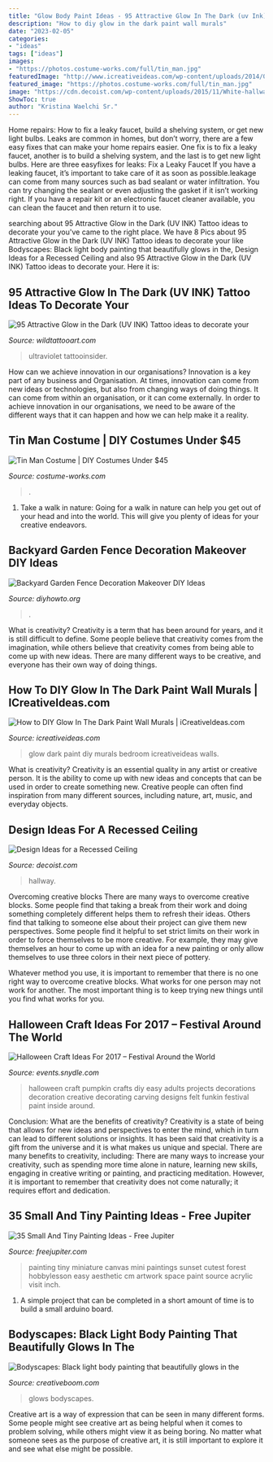 ```yaml
---
title: "Glow Body Paint Ideas - 95 Attractive Glow In The Dark (uv Ink) Tattoo Ideas To Decorate Your"
description: "How to diy glow in the dark paint wall murals"
date: "2023-02-05"
categories:
- "ideas"
tags: ["ideas"]
images:
- "https://photos.costume-works.com/full/tin_man.jpg"
featuredImage: "http://www.icreativeideas.com/wp-content/uploads/2014/08/How-to-DIY-Glow-In-The-Dark-Paint-Wall-Murals-1.jpg?ed7071"
featured_image: "https://photos.costume-works.com/full/tin_man.jpg"
image: "https://cdn.decoist.com/wp-content/uploads/2015/11/White-hallway-with-a-recessed-ceiling.jpg"
ShowToc: true
author: "Kristina Waelchi Sr."
---
```



Home repairs: How to fix a leaky faucet, build a shelving system, or get new light bulbs.
Leaks are common in homes, but don’t worry, there are a few easy fixes that can make your home repairs easier. One fix is to fix a leaky faucet, another is to build a shelving system, and the last is to get new light bulbs. Here are three easyfixes for leaks: 
Fix a Leaky Faucet
If you have a leaking faucet, it’s important to take care of it as soon as possible.leakage can come from many sources such as bad sealant or water infiltration. You can try changing the sealant or even adjusting the gasket if it isn’t working right. If you have a repair kit or an electronic faucet cleaner available, you can clean the faucet and then return it to use.

	

		
searching about 95 Attractive Glow in the Dark (UV INK) Tattoo ideas to decorate your you've came to the right place. We have 8 Pics about 95 Attractive Glow in the Dark (UV INK) Tattoo ideas to decorate your like Bodyscapes: Black light body painting that beautifully glows in the, Design Ideas for a Recessed Ceiling and also 95 Attractive Glow in the Dark (UV INK) Tattoo ideas to decorate your. Here it is:
		
    
## 95 Attractive Glow In The Dark (UV INK) Tattoo Ideas To Decorate Your

<img loading=lazy src="https://www.wildtattooart.com/wp-content/uploads/2021/07/Dark_Tattoos_08072173.jpg" onerror="this.onerror=null;this.src='https://tse1.mm.bing.net/th?id=OIP.L6iybhu5M6K3nj9QOwcllgHaJe&amp;pid=15.1';" alt="95 Attractive Glow in the Dark (UV INK) Tattoo ideas to decorate your">

_Source: wildtattooart.com_

>ultraviolet tattooinsider. 

	

How can we achieve innovation in our organisations?
Innovation is a key part of any business and Organisation. At times, innovation can come from new ideas or technologies, but also from changing ways of doing things. It can come from within an organisation, or it can come externally. In order to achieve innovation in our organisations, we need to be aware of the different ways that it can happen and how we can help make it a reality.

    
## Tin Man Costume | DIY Costumes Under $45

<img loading=lazy src="https://photos.costume-works.com/full/tin_man.jpg" onerror="this.onerror=null;this.src='https://tse2.mm.bing.net/th?id=OIP.XKE53M5Cc91SZDwRYqnynwHaNK&amp;pid=15.1';" alt="Tin Man Costume | DIY Costumes Under $45">

_Source: costume-works.com_

>. 

	

1) Take a walk in nature: Going for a walk in nature can help you get out of your head and into the world. This will give you plenty of ideas for your creative endeavors.

    
## Backyard Garden Fence Decoration Makeover DIY Ideas

<img loading=lazy src="https://www.diyhowto.org/wp-content/uploads/DIY-Metal-Flower-Garden-Fence-Decor-20-Fence-Decoration-Makeover-DIY-Ideas-DIYHowto.jpg" onerror="this.onerror=null;this.src='https://tse3.mm.bing.net/th?id=OIP.CfBWLJtQSjk-m2t2pbmnbwHaLH&amp;pid=15.1';" alt="Backyard Garden Fence Decoration Makeover DIY Ideas">

_Source: diyhowto.org_

>. 

	

What is creativity?
Creativity is a term that has been around for years, and it is still difficult to define. Some people believe that creativity comes from the imagination, while others believe that creativity comes from being able to come up with new ideas. There are many different ways to be creative, and everyone has their own way of doing things.

    
## How To DIY Glow In The Dark Paint Wall Murals | ICreativeIdeas.com

<img loading=lazy src="http://www.icreativeideas.com/wp-content/uploads/2014/08/How-to-DIY-Glow-In-The-Dark-Paint-Wall-Murals-1.jpg?ed7071" onerror="this.onerror=null;this.src='https://tse1.mm.bing.net/th?id=OIP.m8ZFMQ3FH6ZziMC_CS35twHaK0&amp;pid=15.1';" alt="How to DIY Glow In The Dark Paint Wall Murals | iCreativeIdeas.com">

_Source: icreativeideas.com_

>glow dark paint diy murals bedroom icreativeideas walls. 

	

What is creativity?
Creativity is an essential quality in any artist or creative person. It is the ability to come up with new ideas and concepts that can be used in order to create something new. Creative people can often find inspiration from many different sources, including nature, art, music, and everyday objects.

    
## Design Ideas For A Recessed Ceiling

<img loading=lazy src="https://cdn.decoist.com/wp-content/uploads/2015/11/White-hallway-with-a-recessed-ceiling.jpg" onerror="this.onerror=null;this.src='https://tse1.mm.bing.net/th?id=OIP._GzxJBKnWR7762wvgVoZqwHaLI&amp;pid=15.1';" alt="Design Ideas for a Recessed Ceiling">

_Source: decoist.com_

>hallway. 

	

Overcoming creative blocks
There are many ways to overcome creative blocks. Some people find that taking a break from their work and doing something completely different helps them to refresh their ideas. Others find that talking to someone else about their project can give them new perspectives.
Some people find it helpful to set strict limits on their work in order to force themselves to be more creative. For example, they may give themselves an hour to come up with an idea for a new painting or only allow themselves to use three colors in their next piece of pottery.

 Whatever method you use, it is important to remember that there is no one right way to overcome creative blocks. What works for one person may not work for another. The most important thing is to keep trying new things until you find what works for you.

    
## Halloween Craft Ideas For 2017 – Festival Around The World

<img loading=lazy src="https://events.snydle.com/files/2017/06/Halloween-Craft-Ideas-For-2017-11.jpg" onerror="this.onerror=null;this.src='https://tse3.mm.bing.net/th?id=OIP.4SWD3BeIB_XLMT7JUZx5NgHaLH&amp;pid=15.1';" alt="Halloween Craft Ideas For 2017 – Festival Around the World">

_Source: events.snydle.com_

>halloween craft pumpkin crafts diy easy adults projects decorations decoration creative decorating carving designs felt funkin festival paint inside around. 

	

Conclusion: What are the benefits of creativity?
Creativity is a state of being that allows for new ideas and perspectives to enter the mind, which in turn can lead to different solutions or insights. It has been said that creativity is a gift from the universe and it is what makes us unique and special. There are many benefits to creativity, including: 
There are many ways to increase your creativity, such as spending more time alone in nature, learning new skills, engaging in creative writing or painting, and practicing meditation. However, it is important to remember that creativity does not come naturally; it requires effort and dedication.

    
## 35 Small And Tiny Painting Ideas - Free Jupiter

<img loading=lazy src="http://www.freejupiter.com/wp-content/uploads/2020/05/Small-And-Tiny-Painting-Ideas-16.jpg" onerror="this.onerror=null;this.src='https://tse4.mm.bing.net/th?id=OIP.AXE-DCIHntdRHCcHSj1-jwHaJ4&amp;pid=15.1';" alt="35 Small And Tiny Painting Ideas - Free Jupiter">

_Source: freejupiter.com_

>painting tiny miniature canvas mini paintings sunset cutest forest hobbylesson easy aesthetic cm artwork space paint source acrylic visit inch. 

	

1. A simple project that can be completed in a short amount of time is to build a small arduino board.

    
## Bodyscapes: Black Light Body Painting That Beautifully Glows In The

<img loading=lazy src="https://www.creativeboom.com/uploads/articles/62/62187d2970238e206b114dbc6bd906297c5221d2_1100.jpg" onerror="this.onerror=null;this.src='https://tse2.mm.bing.net/th?id=OIP.I8DFCOcZ9N_Jxfm9uUZl5gHaKO&amp;pid=15.1';" alt="Bodyscapes: Black light body painting that beautifully glows in the">

_Source: creativeboom.com_

>glows bodyscapes. 

	

Creative art is a way of expression that can be seen in many different forms. Some people might see creative art as being helpful when it comes to problem solving, while others might view it as being boring. No matter what someone sees as the purpose of creative art, it is still important to explore it and see what else might be possible.

